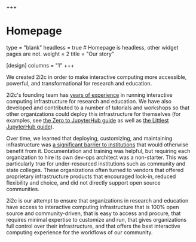 +++
# Homepage
type = "blank"
headless = true  # Homepage is headless, other widget pages are not.
weight = 2
title = "Our story"

[design]
  columns = "1"
+++

We created 2i2c in order to make interactive computing more accessible, powerful, and transformational for research and education.

2i2c's founding team has [years of experience](#projects) in running interactive computing infrastructure for research and education. We have also developed and contributed to a number of tutorials and workshops so that other organizations could deploy this infrastructure for themselves (for examples, see [the Zero to JupyterHub guide](https://z2jh.jupyter.org) as well as [the Littlest JupyterHub guide](https://tljh.jupyter.org)).

Over time, we learned that deploying, customizing, and maintaining infrastructure was [a significant barrier to institutions](http://conference.scipy.org/proceedings/scipy2018/pdfs/anthony_suen_laura_noren_alan_liang_andrea_tu.pdf) that would otherwise benefit from it.
Documentation and training was helpful, but requiring each organization to hire its own dev-ops architect was a non-starter. This was particularly true for under-resourced institutions such as community and state colleges. These organizations often turned to vendors that offered proprietary infrastructure products that encouraged lock-in, reduced flexibility and choice, and did not directly support open source communities.

2i2c is our attempt to ensure that organizations in research and education have access to interactive computing infrastructure that is 100% open source and community-driven, that is easy to access and procure, that requires minimal expertise to customize and run, that gives organizations full control over their infrastructure, and that offers the best interactive computing experience for the workflows of our community.
